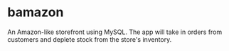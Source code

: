 # bamazon
An Amazon-like storefront using MySQL. The app will take in orders from customers and deplete stock from the store's inventory.
